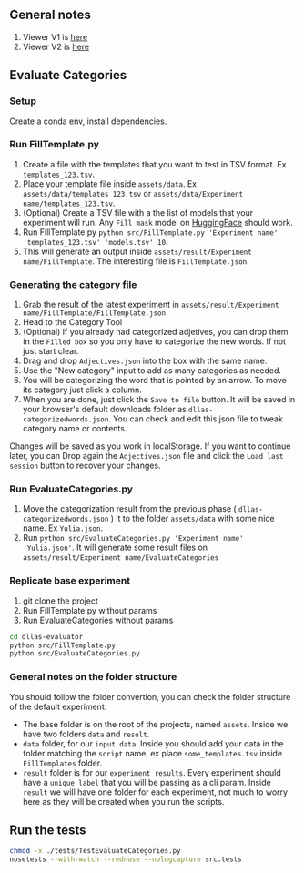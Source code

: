 ## General notes

1. Viewer V1 is [here](https://github.com/IsGarrido/categoryviewer)
2. Viewer V2 is [here](https://github.com/IsGarrido/dllas-explorer)

## Evaluate Categories

### Setup
Create a conda env, install dependencies.

### Run FillTemplate.py

1. Create a file with the templates that you want to test in TSV format. Ex `templates_123.tsv`.
2. Place your template file inside `assets/data`. Ex `assets/data/templates_123.tsv` or `assets/data/Experiment name/templates_123.tsv`.
3. (Optional) Create a TSV file with a the list of models that your experiment will run. Any `Fill mask` model on [HuggingFace](https://huggingface.co/models) should work.
4. Run FillTemplate.py `python src/FillTemplate.py 'Experiment name' 'templates_123.tsv' 'models.tsv' 10`.
5. This will generate an output inside `assets/result/Experiment name/FillTemplate`. The interesting file is `FillTemplate.json`.

### Generating the category file

1. Grab the result of the latest experiment in `assets/result/Experiment name/FillTemplate/FillTemplate.json`
2. Head to the Category Tool
3. (Optional) If you already had categorized adjetives, you can drop them in the `Filled box` so you only have to categorize the new words. If not just start clear.
4. Drag and drop `Adjectives.json` into the box with the same name.
5. Use the "New category" input to add as many categories as needed.
6. You will be categorizing the word that is pointed by an arrow. To move its category just click a column. 
7. When you are done, just click the `Save to file` button. It will be saved in your browser's default downloads folder as `dllas-categorizedwords.json`. You can check and edit this json file to tweak category name or contents.

Changes will be saved as you work in localStorage. If you want to continue later, you can Drop again the `Adjectives.json` file and click the `Load last session` button to recover your changes.

### Run EvaluateCategories.py

1. Move the categorization result from the previous phase ( `dllas-categorizedwords.json` ) it to the folder `assets/data` with some nice name. Ex `Yulia.json`. 
2. Run `python src/EvaluateCategories.py 'Experiment name' 'Yulia.json'`. It will generate some result files on `assets/result/Experiment name/EvaluateCategories`
   
### Replicate base experiment

1. git clone the project
2. Run FillTemplate.py without params
3. Run EvaluateCategories without params

```bash
cd dllas-evaluator
python src/FillTemplate.py
python src/EvaluateCategories.py
```

### General notes on the folder structure
You should follow the folder convertion, you can check the folder structure of the default experiment:
- The base folder is on the root of the projects, named `assets`. Inside we have two folders `data` and `result`.
- `data` folder, for our `input data`. Inside you should add your data in the folder matching the `script` name, ex place `some_templates.tsv` inside `FillTemplates` folder.
- `result` folder is for our `experiment results`. Every experiment should have a `unique label` that you will be passing as a cli param. Inside `result` we will have one folder for each experiment, not much to worry here as they will be created when you run the scripts.

## Run the tests

```bash
chmod -x ./tests/TestEvaluateCategories.py
nosetests --with-watch --rednose --nologcapture src.tests
```
